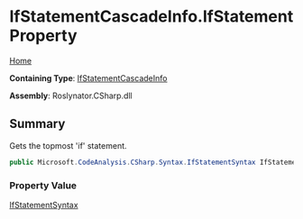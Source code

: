 # IfStatementCascadeInfo\.IfStatement Property

[Home](../../../../README.md)

**Containing Type**: [IfStatementCascadeInfo](../README.md)

**Assembly**: Roslynator\.CSharp\.dll

## Summary

Gets the topmost 'if' statement\.

```csharp
public Microsoft.CodeAnalysis.CSharp.Syntax.IfStatementSyntax IfStatement { get; }
```

### Property Value

[IfStatementSyntax](https://docs.microsoft.com/en-us/dotnet/api/microsoft.codeanalysis.csharp.syntax.ifstatementsyntax)

